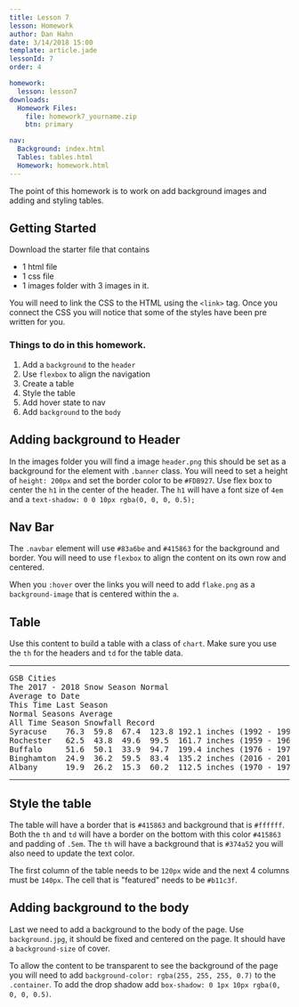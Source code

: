 ```yaml
---
title: Lesson 7
lesson: Homework
author: Dan Hahn
date: 3/14/2018 15:00
template: article.jade
lessonId: 7
order: 4

homework:
  lesson: lesson7
downloads:
  Homework Files:
    file: homework7_yourname.zip
    btn: primary

nav:
  Background: index.html
  Tables: tables.html
  Homework: homework.html
---
```


The point of this homework is to work on add background images and adding and styling tables.

## Getting Started

Download the starter file that contains

* 1 html file
* 1 css file
* 1 images folder with 3 images in it.

You will need to link the CSS to the HTML using the `<link>` tag. Once you connect the CSS you will notice that some of the styles have been pre written for you.

### Things to do in this homework.

1.  Add a `background` to the `header`
2.  Use `flexbox` to align the navigation
3.  Create a table
4.  Style the table
5.  Add hover state to nav
6.  Add `background` to the `body`

## Adding background to Header

In the images folder you will find a image `header.png` this should be set as a background for the element with `.banner` class. You will need to set a height of `height: 200px` and set the border color to be `#FDB927`. Use flex box to center the `h1` in the center of the header. The `h1` will have a font size of `4em` and a `text-shadow: 0 0 10px rgba(0, 0, 0, 0.5);`

## Nav Bar

The `.navbar` element will use `#83a6be` and `#415863` for the background and border. You will need to use `flexbox` to align the content on its own row and centered.

When you `:hover` over the links you will need to add `flake.png` as a `background-image` that is centered within the `a`.

## Table

Use this content to build a table with a class of `chart`. Make sure you use the `th` for the headers and `td` for the table data.

---

<pre>
GSB Cities
The 2017 - 2018 Snow Season Normal
Average to Date
This Time Last Season
Normal Seasons Average
All Time Season Snowfall Record
Syracuse    76.3  59.8  67.4  123.8 192.1 inches (1992 - 1993)
Rochester   62.5  43.8  49.6  99.5  161.7 inches (1959 - 1960)
Buffalo     51.6  50.1  33.9  94.7  199.4 inches (1976 - 1977)
Binghamton  24.9  36.2  59.5  83.4  135.2 inches (2016 - 2017)
Albany      19.9  26.2  15.3  60.2  112.5 inches (1970 - 1971)
</pre>

---

## Style the table

The table will have a border that is `#415863` and background that is `#ffffff`. Both the `th` and `td` will have a border on the bottom with this color `#415863` and padding of `.5em`. The `th` will have a background that is `#374a52` you will also need to update the text color.

The first column of the table needs to be `120px` wide and the next 4 columns must be `140px`. The cell that is "featured" needs to be `#b11c3f`.

## Adding background to the body

Last we need to add a background to the body of the page. Use `background.jpg`, it should be fixed and centered on the page. It should have a `background-size` of cover.

To allow the content to be transparent to see the background of the page you will need to add `background-color: rgba(255, 255, 255, 0.7)` to the `.container`. To add the drop shadow add `box-shadow: 0 1px 10px rgba(0, 0, 0, 0.5)`.
